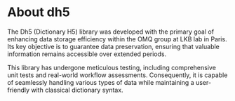 # About dh5

The Dh5 (Dictionary H5) library was developed with the primary goal of enhancing data storage efficiency within the OMQ group at LKB lab in Paris. Its key objective is to guarantee data preservation, ensuring that valuable information remains accessible over extended periods.

This library has undergone meticulous testing, including comprehensive unit tests and real-world workflow assessments. Consequently, it is capable of seamlessly handling various types of data while maintaining a user-friendly with classical dictionary syntax.
